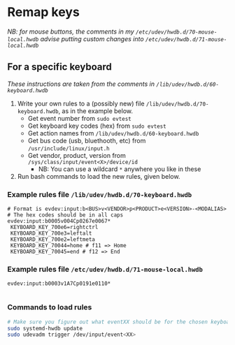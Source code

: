 # Remap keys

*NB: for mouse buttons, the comments in my  `/etc/udev/hwdb.d/70-mouse-local.hwdb` advise putting custom changes into `/etc/udev/hwdb.d/71-mouse-local.hwdb`*

## For a specific keyboard
*These instructions are taken from the comments in `/lib/udev/hwdb.d/60-keyboard.hwdb`*

1. Write your own rules to a (possibly new) file `/lib/udev/hwdb.d/70-keyboard.hwdb`, as in the example below.
    - Get event number from `sudo evtest`
    - Get keyboard key codes (hex) from `sudo evtest`
    - Get action names from `/lib/udev/hwdb.d/60-keyboard.hwdb`
    - Get bus code (usb, bluethooth, etc) from `/usr/include/linux/input.h`
    - Get vendor, product, version from `/sys/class/input/event<X>/device/id`
        - NB: You can use a wildcard `*` anywhere you like in these
2. Run bash commands to load the new rules, given below.

### Example rules file `/lib/udev/hwdb.d/70-keyboard.hwdb`
```
# Format is evdev:input:b<BUS>v<VENDOR>p<PRODUCT>e<VERSION>-<MODALIAS>
# The hex codes should be in all caps
evdev:input:b0005v004Cp0267e0067*
 KEYBOARD_KEY_700e6=rightctrl
 KEYBOARD_KEY_700e3=leftalt
 KEYBOARD_KEY_700e2=leftmeta
 KEYBOARD_KEY_70044=home # f11 => Home
 KEYBOARD_KEY_70045=end # f12 => End
```

### Example rules file `/etc/udev/hwdb.d/71-mouse-local.hwdb`
```
evdev:input:b0003v1A7Cp0191e0110*
  
```


### Commands to load rules
```bash
# Make sure you figure out what eventXX should be for the chosen keyboard. Use `sudo evtest` to find out.
sudo systemd-hwdb update
sudo udevadm trigger /dev/input/event<XX>
```

<!--stackedit_data:
eyJoaXN0b3J5IjpbMjgxNTE3NTQ4XX0=
-->